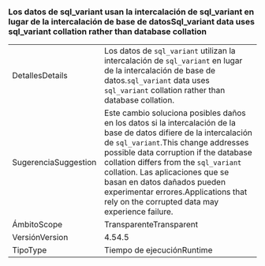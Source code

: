 ### <a name="sqlvariant-data-uses-sqlvariant-collation-rather-than-database-collation"></a><span data-ttu-id="5cd6f-101">Los datos de sql_variant usan la intercalación de sql_variant en lugar de la intercalación de base de datos</span><span class="sxs-lookup"><span data-stu-id="5cd6f-101">Sql_variant data uses sql_variant collation rather than database collation</span></span>

|   |   |
|---|---|
|<span data-ttu-id="5cd6f-102">Detalles</span><span class="sxs-lookup"><span data-stu-id="5cd6f-102">Details</span></span>|<span data-ttu-id="5cd6f-103">Los datos de <code>sql_variant</code> utilizan la intercalación de <code>sql_variant</code> en lugar de la intercalación de base de datos.</span><span class="sxs-lookup"><span data-stu-id="5cd6f-103"><code>sql_variant</code> data uses <code>sql_variant</code> collation rather than database collation.</span></span>|
|<span data-ttu-id="5cd6f-104">Sugerencia</span><span class="sxs-lookup"><span data-stu-id="5cd6f-104">Suggestion</span></span>|<span data-ttu-id="5cd6f-105">Este cambio soluciona posibles daños en los datos si la intercalación de la base de datos difiere de la intercalación de <code>sql_variant</code>.</span><span class="sxs-lookup"><span data-stu-id="5cd6f-105">This change addresses possible data corruption if the database collation differs from the <code>sql_variant</code> collation.</span></span> <span data-ttu-id="5cd6f-106">Las aplicaciones que se basan en datos dañados pueden experimentar errores.</span><span class="sxs-lookup"><span data-stu-id="5cd6f-106">Applications that rely on the corrupted data may experience failure.</span></span>|
|<span data-ttu-id="5cd6f-107">Ámbito</span><span class="sxs-lookup"><span data-stu-id="5cd6f-107">Scope</span></span>|<span data-ttu-id="5cd6f-108">Transparente</span><span class="sxs-lookup"><span data-stu-id="5cd6f-108">Transparent</span></span>|
|<span data-ttu-id="5cd6f-109">Versión</span><span class="sxs-lookup"><span data-stu-id="5cd6f-109">Version</span></span>|<span data-ttu-id="5cd6f-110">4.5</span><span class="sxs-lookup"><span data-stu-id="5cd6f-110">4.5</span></span>|
|<span data-ttu-id="5cd6f-111">Tipo</span><span class="sxs-lookup"><span data-stu-id="5cd6f-111">Type</span></span>|<span data-ttu-id="5cd6f-112">Tiempo de ejecución</span><span class="sxs-lookup"><span data-stu-id="5cd6f-112">Runtime</span></span>|

